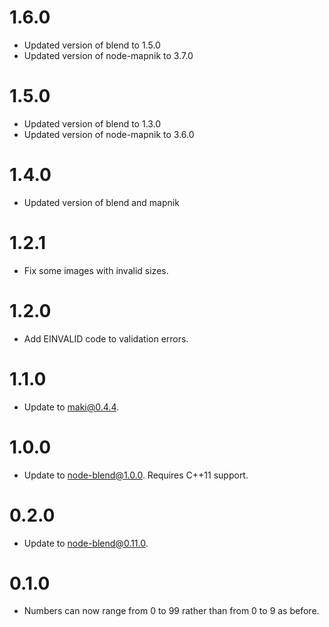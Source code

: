 # 1.6.0

* Updated version of blend to 1.5.0
* Updated version of node-mapnik to 3.7.0

# 1.5.0

* Updated version of blend to 1.3.0
* Updated version of node-mapnik to 3.6.0

# 1.4.0

* Updated version of blend and mapnik

# 1.2.1

* Fix some images with invalid sizes.

# 1.2.0

* Add EINVALID code to validation errors.

# 1.1.0

* Update to maki@0.4.4.

# 1.0.0

* Update to node-blend@1.0.0. Requires C++11 support.

# 0.2.0

* Update to node-blend@0.11.0.

# 0.1.0

* Numbers can now range from 0 to 99 rather than from 0 to 9 as before.
